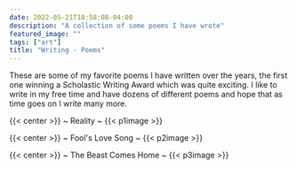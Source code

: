 ```yaml
---
date: 2022-05-21T10:58:08-04:00
description: "A collection of some poems I have wrote"
featured_image: ""
tags: ["art"]
title: "Writing - Poems"
---
```


These are some of my favorite poems I have written over the years, the first one winning a Scholastic Writing Award which was quite exciting. I like to write in my free time and have dozens of different poems and hope that as time goes on I write many more. 

{{< center >}} ~ Reality ~
{{< p1image >}}

{{< center >}} ~ Fool's Love Song ~
{{< p2image >}}

{{< center >}} ~ The Beast Comes Home ~
{{< p3image >}}